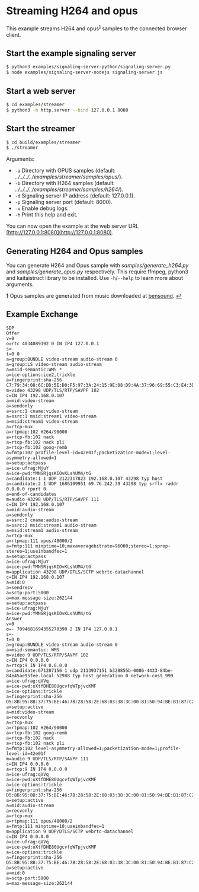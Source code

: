 # Streaming H264 and opus

This example streams H264 and opus<sup id="a1">[1](#f1)</sup> samples to the connected browser client.

## Start the example signaling server

```sh
$ python3 examples/signaling-server-python/signaling-server.py
$ node examples/signaling-server-nodejs signaling-server.js
```

## Start a web server

```sh
$ cd examples/streamer
$ python3 -m http.server --bind 127.0.0.1 8080
```

## Start the streamer

```sh
$ cd build/examples/streamer
$ ./streamer
```
Arguments:

- `-a` Directory with OPUS samples (default: *../../../../examples/streamer/samples/opus/*).
- `-b` Directory with H264 samples (default: *../../../../examples/streamer/samples/h264/*).
- `-d` Signaling server IP address (default: 127.0.0.1).
- `-p` Signaling server port (default: 8000).
- `-v` Enable debug logs.
- `-h` Print this help and exit.

You can now open the example at the web server URL [http://127.0.0.1:8080](http://127.0.0.1:8080).

## Generating H264 and Opus samples

You can generate H264 and Opus sample with *samples/generate_h264.py* and *samples/generate_opus.py* respectively. This require ffmpeg, python3 and kaitaistruct library to be installed. Use `-h`/`--help` to learn more about arguments.

<b id="f1">1</b> Opus samples are generated from music downloaded at [bensound](https://www.bensound.com). [↩](#a1)


## Example Exchange


```
SDP
Offer
v=0
o=rtc 4034089392 0 IN IP4 127.0.0.1
s=-
t=0 0
a=group:BUNDLE video-stream audio-stream 0
a=group:LS video-stream audio-stream
a=msid-semantic:WMS *
a=ice-options:ice2,trickle
a=fingerprint:sha-256 C7:79:34:08:6C:DD:5E:D0:F5:97:3A:24:15:9E:08:D9:4A:37:96:69:55:C3:E4:3D:C1:51:B6:02:0A:15:E4:49
m=video 43298 UDP/TLS/RTP/SAVPF 102
c=IN IP4 192.168.0.107
a=mid:video-stream
a=sendonly
a=ssrc:1 cname:video-stream
a=ssrc:1 msid:stream1 video-stream
a=msid:stream1 video-stream
a=rtcp-mux
a=rtpmap:102 H264/90000
a=rtcp-fb:102 nack
a=rtcp-fb:102 nack pli
a=rtcp-fb:102 goog-remb
a=fmtp:102 profile-level-id=42e01f;packetization-mode=1;level-asymmetry-allowed=1
a=setup:actpass
a=ice-ufrag:MjuY
a=ice-pwd:YMNSRjqsKIOvKLshUM4/tG
a=candidate:1 1 UDP 2122317823 192.168.0.107 43298 typ host
a=candidate:2 1 UDP 1686109951 69.76.242.39 43298 typ srflx raddr 0.0.0.0 rport 0
a=end-of-candidates
m=audio 43298 UDP/TLS/RTP/SAVPF 111
c=IN IP4 192.168.0.107
a=mid:audio-stream
a=sendonly
a=ssrc:2 cname:audio-stream
a=ssrc:2 msid:stream1 audio-stream
a=msid:stream1 audio-stream
a=rtcp-mux
a=rtpmap:111 opus/48000/2
a=fmtp:111 minptime=10;maxaveragebitrate=96000;stereo=1;sprop-stereo=1;useinbandfec=1
a=setup:actpass
a=ice-ufrag:MjuY
a=ice-pwd:YMNSRjqsKIOvKLshUM4/tG
m=application 43298 UDP/DTLS/SCTP webrtc-datachannel
c=IN IP4 192.168.0.107
a=mid:0
a=sendrecv
a=sctp-port:5000
a=max-message-size:262144
a=setup:actpass
a=ice-ufrag:MjuY
a=ice-pwd:YMNSRjqsKIOvKLshUM4/tG
Answer
v=0
o=- 7094681694355270390 2 IN IP4 127.0.0.1
s=-
t=0 0
a=group:BUNDLE video-stream audio-stream 0
a=msid-semantic: WMS
m=video 9 UDP/TLS/RTP/SAVPF 102
c=IN IP4 0.0.0.0
a=rtcp:9 IN IP4 0.0.0.0
a=candidate:671207156 1 udp 2113937151 b328855b-0086-4433-84be-84e45ae95fee.local 52988 typ host generation 0 network-cost 999
a=ice-ufrag:qVVq
a=ice-pwd:oXtfDHE80UgcvfqWTpjvcKMF
a=ice-options:trickle
a=fingerprint:sha-256 D5:8B:95:8B:37:75:BE:46:7B:28:58:2E:68:03:38:3C:00:81:50:94:BE:B1:87:C2:65:68:38:20:DF:6C:53:EB
a=setup:active
a=mid:video-stream
a=recvonly
a=rtcp-mux
a=rtpmap:102 H264/90000
a=rtcp-fb:102 goog-remb
a=rtcp-fb:102 nack
a=rtcp-fb:102 nack pli
a=fmtp:102 level-asymmetry-allowed=1;packetization-mode=1;profile-level-id=42e01f
m=audio 9 UDP/TLS/RTP/SAVPF 111
c=IN IP4 0.0.0.0
a=rtcp:9 IN IP4 0.0.0.0
a=ice-ufrag:qVVq
a=ice-pwd:oXtfDHE80UgcvfqWTpjvcKMF
a=ice-options:trickle
a=fingerprint:sha-256 D5:8B:95:8B:37:75:BE:46:7B:28:58:2E:68:03:38:3C:00:81:50:94:BE:B1:87:C2:65:68:38:20:DF:6C:53:EB
a=setup:active
a=mid:audio-stream
a=recvonly
a=rtcp-mux
a=rtpmap:111 opus/48000/2
a=fmtp:111 minptime=10;useinbandfec=1
m=application 9 UDP/DTLS/SCTP webrtc-datachannel
c=IN IP4 0.0.0.0
a=ice-ufrag:qVVq
a=ice-pwd:oXtfDHE80UgcvfqWTpjvcKMF
a=ice-options:trickle
a=fingerprint:sha-256 D5:8B:95:8B:37:75:BE:46:7B:28:58:2E:68:03:38:3C:00:81:50:94:BE:B1:87:C2:65:68:38:20:DF:6C:53:EB
a=setup:active
a=mid:0
a=sctp-port:5000
a=max-message-size:262144
```
